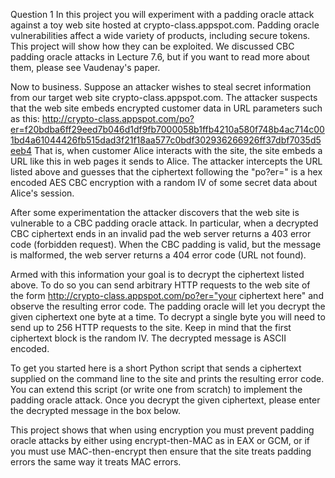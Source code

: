 Question 1
In this project you will experiment with a padding oracle attack against a toy web site hosted at crypto-class.appspot.com. Padding oracle vulnerabilities affect a wide variety of products, including secure tokens. This project will show how they can be exploited. We discussed CBC padding oracle attacks in Lecture 7.6, but if you want to read more about them, please see Vaudenay's paper. 

Now to business. Suppose an attacker wishes to steal secret information from our target web site crypto-class.appspot.com. The attacker suspects that the web site embeds encrypted customer data in URL parameters such as this:
http://crypto-class.appspot.com/po?er=f20bdba6ff29eed7b046d1df9fb7000058b1ffb4210a580f748b4ac714c001bd4a61044426fb515dad3f21f18aa577c0bdf302936266926ff37dbf7035d5eeb4
That is, when customer Alice interacts with the site, the site embeds a URL like this in web pages it sends to Alice. The attacker intercepts the URL listed above and guesses that the ciphertext following the "po?er=" is a hex encoded AES CBC encryption with a random IV of some secret data about Alice's session. 

After some experimentation the attacker discovers that the web site is vulnerable to a CBC padding oracle attack. In particular, when a decrypted CBC ciphertext ends in an invalid pad the web server returns a 403 error code (forbidden request). When the CBC padding is valid, but the message is malformed, the web server returns a 404 error code (URL not found). 

Armed with this information your goal is to decrypt the ciphertext listed above. To do so you can send arbitrary HTTP requests to the web site of the form
http://crypto-class.appspot.com/po?er="your ciphertext here"
and observe the resulting error code. The padding oracle will let you decrypt the given ciphertext one byte at a time. To decrypt a single byte you will need to send up to 256 HTTP requests to the site. Keep in mind that the first ciphertext block is the random IV. The decrypted message is ASCII encoded. 

To get you started here is a short Python script that sends a ciphertext supplied on the command line to the site and prints the resulting error code. You can extend this script (or write one from scratch) to implement the padding oracle attack. Once you decrypt the given ciphertext, please enter the decrypted message in the box below. 

This project shows that when using encryption you must prevent padding oracle attacks by either using encrypt-then-MAC as in EAX or GCM, or if you must use MAC-then-encrypt then ensure that the site treats padding errors the same way it treats MAC errors.